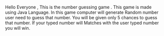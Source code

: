 Hello Everyone , This is the number guessing game . 
This game is made using Java Language.
In this game computer will  generate Random number user need to guess that number.
You will be given only 5 chances to guess that number.
If your typed number will Matches with the user typed number you will win.
